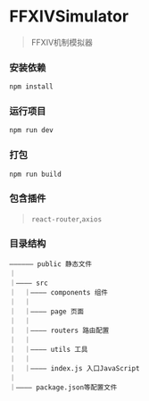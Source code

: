 <!--
 * @Description: README
 * @Author: caizichen1
 * @Date: 2021-03-31 16:19:02
 * @LastEditors: caizichen1
 * @LastEditTime: 2021-04-01 16:33:44
-->
# FFXIVSimulator
> FFXIV机制模拟器

### 安装依赖
```js
npm install
```

### 运行项目
```js
npm run dev
```

### 打包
```js
npm run build
```
### 包含插件
> `react-router`,`axios`

### 目录结构
```
—————— public 静态文件
｜
｜———— src 
｜  ｜———— components 组件
｜  ｜
｜  ｜———— page 页面
｜  ｜
｜  ｜———— routers 路由配置
｜  ｜
｜  ｜———— utils 工具
｜  ｜
｜  ｜———— index.js 入口JavaScript
｜
｜———— package.json等配置文件
```